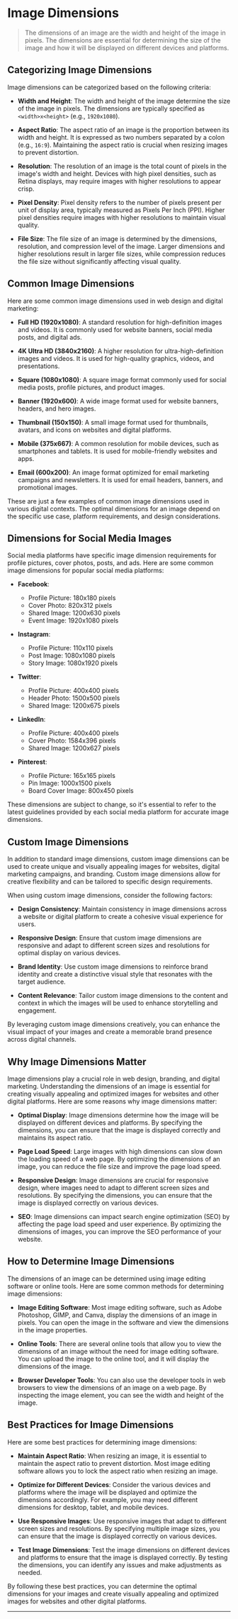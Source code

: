 # Image Dimensions

> The dimensions of an image are the width and height of the image in pixels. The dimensions are essential for determining the size of the image and how it will be displayed on different devices and platforms.

## Categorizing Image Dimensions

Image dimensions can be categorized based on the following criteria:

- **Width and Height**: The width and height of the image determine the size of the image in pixels. The dimensions are typically specified as `<width>x<height>` (e.g., `1920x1080`).

- **Aspect Ratio**: The aspect ratio of an image is the proportion between its width and height. It is expressed as two numbers separated by a colon (e.g., `16:9`). Maintaining the aspect ratio is crucial when resizing images to prevent distortion.

- **Resolution**: The resolution of an image is the total count of pixels in the image's width and height. Devices with high pixel densities, such as Retina displays, may require images with higher resolutions to appear crisp.

- **Pixel Density**: Pixel density refers to the number of pixels present per unit of display area, typically measured as Pixels Per Inch (PPI). Higher pixel densities require images with higher resolutions to maintain visual quality.

- **File Size**: The file size of an image is determined by the dimensions, resolution, and compression level of the image. Larger dimensions and higher resolutions result in larger file sizes, while compression reduces the file size without significantly affecting visual quality.

## Common Image Dimensions

Here are some common image dimensions used in web design and digital marketing:

- **Full HD (1920x1080)**: A standard resolution for high-definition images and videos. It is commonly used for website banners, social media posts, and digital ads.

- **4K Ultra HD (3840x2160)**: A higher resolution for ultra-high-definition images and videos. It is used for high-quality graphics, videos, and presentations.

- **Square (1080x1080)**: A square image format commonly used for social media posts, profile pictures, and product images.

- **Banner (1920x600)**: A wide image format used for website banners, headers, and hero images.

- **Thumbnail (150x150)**: A small image format used for thumbnails, avatars, and icons on websites and digital platforms.

- **Mobile (375x667)**: A common resolution for mobile devices, such as smartphones and tablets. It is used for mobile-friendly websites and apps.

- **Email (600x200)**: An image format optimized for email marketing campaigns and newsletters. It is used for email headers, banners, and promotional images.

These are just a few examples of common image dimensions used in various digital contexts. The optimal dimensions for an image depend on the specific use case, platform requirements, and design considerations.

## Dimensions for Social Media Images

Social media platforms have specific image dimension requirements for profile pictures, cover photos, posts, and ads. Here are some common image dimensions for popular social media platforms:

- **Facebook**:
  - Profile Picture: 180x180 pixels
  - Cover Photo: 820x312 pixels
  - Shared Image: 1200x630 pixels
  - Event Image: 1920x1080 pixels

- **Instagram**:
  - Profile Picture: 110x110 pixels
  - Post Image: 1080x1080 pixels
  - Story Image: 1080x1920 pixels

- **Twitter**:
  - Profile Picture: 400x400 pixels
  - Header Photo: 1500x500 pixels
  - Shared Image: 1200x675 pixels

- **LinkedIn**:
  - Profile Picture: 400x400 pixels
  - Cover Photo: 1584x396 pixels
  - Shared Image: 1200x627 pixels

- **Pinterest**:
  - Profile Picture: 165x165 pixels
  - Pin Image: 1000x1500 pixels
  - Board Cover Image: 800x450 pixels

These dimensions are subject to change, so it's essential to refer to the latest guidelines provided by each social media platform for accurate image dimensions.

## Custom Image Dimensions

In addition to standard image dimensions, custom image dimensions can be used to create unique and visually appealing images for websites, digital marketing campaigns, and branding. Custom image dimensions allow for creative flexibility and can be tailored to specific design requirements.

When using custom image dimensions, consider the following factors:

- **Design Consistency**: Maintain consistency in image dimensions across a website or digital platform to create a cohesive visual experience for users.

- **Responsive Design**: Ensure that custom image dimensions are responsive and adapt to different screen sizes and resolutions for optimal display on various devices.

- **Brand Identity**: Use custom image dimensions to reinforce brand identity and create a distinctive visual style that resonates with the target audience.

- **Content Relevance**: Tailor custom image dimensions to the content and context in which the images will be used to enhance storytelling and engagement.

By leveraging custom image dimensions creatively, you can enhance the visual impact of your images and create a memorable brand presence across digital channels.

## Why Image Dimensions Matter

Image dimensions play a crucial role in web design, branding, and digital marketing. Understanding the dimensions of an image is essential for creating visually appealing and optimized images for websites and other digital platforms. Here are some reasons why image dimensions matter:

- **Optimal Display**: Image dimensions determine how the image will be displayed on different devices and platforms. By specifying the dimensions, you can ensure that the image is displayed correctly and maintains its aspect ratio.

- **Page Load Speed**: Large images with high dimensions can slow down the loading speed of a web page. By optimizing the dimensions of an image, you can reduce the file size and improve the page load speed.

- **Responsive Design**: Image dimensions are crucial for responsive design, where images need to adapt to different screen sizes and resolutions. By specifying the dimensions, you can ensure that the image is displayed correctly on various devices.

- **SEO**: Image dimensions can impact search engine optimization (SEO) by affecting the page load speed and user experience. By optimizing the dimensions of images, you can improve the SEO performance of your website.

## How to Determine Image Dimensions

The dimensions of an image can be determined using image editing software or online tools. Here are some common methods for determining image dimensions:

- **Image Editing Software**: Most image editing software, such as Adobe Photoshop, GIMP, and Canva, display the dimensions of an image in pixels. You can open the image in the software and view the dimensions in the image properties.

- **Online Tools**: There are several online tools that allow you to view the dimensions of an image without the need for image editing software. You can upload the image to the online tool, and it will display the dimensions of the image.

- **Browser Developer Tools**: You can also use the developer tools in web browsers to view the dimensions of an image on a web page. By inspecting the image element, you can see the width and height of the image.

## Best Practices for Image Dimensions

Here are some best practices for determining image dimensions:

- **Maintain Aspect Ratio**: When resizing an image, it is essential to maintain the aspect ratio to prevent distortion. Most image editing software allows you to lock the aspect ratio when resizing an image.

- **Optimize for Different Devices**: Consider the various devices and platforms where the image will be displayed and optimize the dimensions accordingly. For example, you may need different dimensions for desktop, tablet, and mobile devices.

- **Use Responsive Images**: Use responsive images that adapt to different screen sizes and resolutions. By specifying multiple image sizes, you can ensure that the image is displayed correctly on various devices.

- **Test Image Dimensions**: Test the image dimensions on different devices and platforms to ensure that the image is displayed correctly. By testing the dimensions, you can identify any issues and make adjustments as needed.

By following these best practices, you can determine the optimal dimensions for your images and create visually appealing and optimized images for websites and other digital platforms.

---
